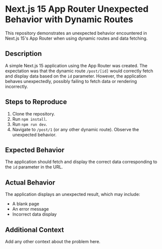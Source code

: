 # Next.js 15 App Router Unexpected Behavior with Dynamic Routes

This repository demonstrates an unexpected behavior encountered in Next.js 15's App Router when using dynamic routes and data fetching.

## Description

A simple Next.js 15 application using the App Router was created.  The expectation was that the dynamic route `/post/[id]` would correctly fetch and display data based on the `id` parameter. However, the application behaves unexpectedly, possibly failing to fetch data or rendering incorrectly.

## Steps to Reproduce

1. Clone the repository.
2. Run `npm install`.
3. Run `npm run dev`.
4. Navigate to `/post/1` (or any other dynamic route). Observe the unexpected behavior.

## Expected Behavior

The application should fetch and display the correct data corresponding to the `id` parameter in the URL.

## Actual Behavior

The application displays an unexpected result, which may include:
* A blank page
* An error message
* Incorrect data display

## Additional Context

Add any other context about the problem here.
